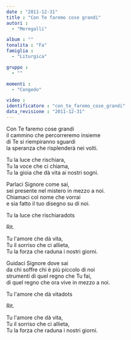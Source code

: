 ```yaml
---
date : "2011-12-31"
title : "Con Te faremo cose grandi"
autori : 
  - "Meregalli"

album : ""
tonalita : "Fa"
famiglia : 
  - "Liturgica"

gruppo : 
  - ""

momenti : 
  - "Congedo"

video : 
identificatore : "con_te_faremo_cose_grandi"
data_revisione : "2011-12-31"
---
```

  
  
Con Te faremo cose grandi  
il cammino che percorreremo insieme  
di Te si riempiranno sguardi  
la speranza che risplenderà nei volti.  
  
  
Tu la luce che rischiara,  
Tu la voce che ci chiama,  
Tu la gioia che dà vita ai nostri sogni.  
  
Parlaci Signore come sai,  
sei presente nel mistero in mezzo a noi.   
Chiamaci col nome che vorrai  
e sia fatto il tuo disegno su di noi.   
  
Tu la luce che rischiaradots  
  
  
  
  
Rit.   
  
  
  
Tu l'amore che dà vita,  
Tu il sorriso che ci allieta,  
Tu la forza che raduna i nostri giorni.  
  
Guidaci Signore dove sai  
da chi soffre chi è più piccolo di noi   
strumenti di quel regno che Tu fai,  
di quel regno che ora vive in mezzo a noi.   
  
Tu l'amore che dà vitadots  
  
  
   
Rit.   
  
  
Tu l'amore che dà vita,  
Tu il sorriso che ci allieta,  
Tu la forza che raduna i nostri giorni.  
  
  
  
  
  
